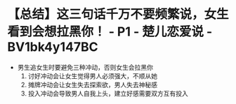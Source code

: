 # 【总结】这三句话千万不要频繁说，女生看到会想拉黑你！ - P1 - 楚儿恋爱说 - BV1bk4y147BC

-   男生追女生时要避免三种冲动，否则女生会拉黑你
    1.  讨好冲动会让女生觉得男人必须强大，不顺从她
    2.  摊牌冲动会让女生失去探索欲，男人失去神秘感
    3.  投入冲动会导致男人自我上头，建立好感需要双方互有投入